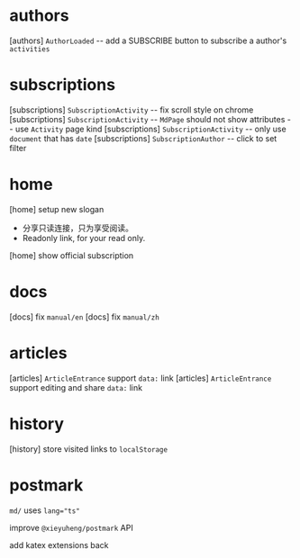 # authors

[authors] `AuthorLoaded` -- add a SUBSCRIBE button to subscribe a author's `activities`

# subscriptions

[subscriptions] `SubscriptionActivity` -- fix scroll style on chrome
[subscriptions] `SubscriptionActivity` -- `MdPage` should not show attributes -- use `Activity` page kind
[subscriptions] `SubscriptionActivity` -- only use `document` that has `date`
[subscriptions] `SubscriptionAuthor` -- click to set filter

# home

[home] setup new slogan

- 分享只读连接，只为享受阅读。
- Readonly link, for your read only.

[home] show official subscription

# docs

[docs] fix `manual/en`
[docs] fix `manual/zh`

# articles

[articles] `ArticleEntrance` support `data:` link
[articles] `ArticleEntrance` support editing and share `data:` link

# history

[history] store visited links to `localStorage`

# postmark

`md/` uses `lang="ts"`

improve `@xieyuheng/postmark` API

add katex extensions back
